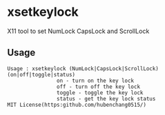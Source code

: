 # xsetkeylock
X11 tool to set NumLock CapsLock and ScrollLock

## Usage
```
Usage : xsetkeylock (NumLock|CapsLock|ScrollLock) (on|off|toggle|status)
                on - turn on the key lock
                off - turn off the key lock
                toggle - toggle the key lock
                status - get the key lock status
MIT License(https:github.com/hubenchang0515/)
```